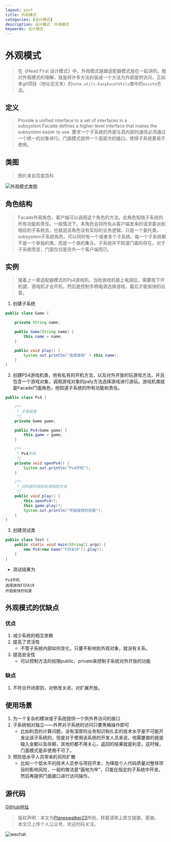 ```yaml
---
layout: post
title: 外观模式
categories: [设计模式]
description: 设计模式：外观模式
keywords: 设计模式
---
```


# 外观模式
> 在《Head First 设计模式》中，外观模式是跟适配器模式放在一起讲的。我对外观模式的理解，就是将许多方法封装成一个方法为外部提供访问，正如本git项目（地址见文末）的`note.utils.EasyExcelUtils`类中的`excute`方法。

## 定义
> Provide a unified interface to a set of interfaces in a subsystem.Facade defines a higher-level interface that makes the subsystem easier to use.
> 要求一个子系统的外部与其内部的通信必须通过一个统一的对象进行。门面模式提供一个高层次的接口，使得子系统更易于使用。


## 类图
> 图片来自百度百科

![外观模式类图](https://gss2.bdstatic.com/-fo3dSag_xI4khGkpoWK1HF6hhy/baike/c0%3Dbaike92%2C5%2C5%2C92%2C30/sign=2f609900f203738dca470470d272db34/902397dda144ad34cfe36127d4a20cf431ad8536.jpg)

## 角色结构
> Facade外观角色，客户端可以调用这个角色的方法。此角色知晓子系统的所有功能和责任。一般情况下，本角色会将所有从客户端发来的请求委派到相应的子系统去，也就说该角色没有实际的业务逻辑，只是一个委托类。<br>
> subsystem子系统角色，可以同时有一个或者多个子系统。每一个子系统都不是一个单独的类，而是一个类的集合。子系统并不知道门面的存在。对于子系统而言，门面仅仅是另外一个客户端而已。<br>


## 实例
> 接着上一章适配器模式的Ps4游戏机，当给游戏机接上电源后，需要按下开机键，游戏机才会开机，然后是控制手柄电源选择游戏，最后才能愉快的玩耍。

1. 创建子系统

````java
public class Game {

    private String name;

    public Game(String name) {
        this.name = name;
    }

    public void play() {
        System.out.println("选择游戏" + this.name);
    }
}
````

2. 创建PS4游戏机类，他有私有的开机方法，以及对外开放的玩游戏方法，并且包含一个游戏对象，调用游戏对象的paly方法选择游戏进行游玩。游戏机类就是Facade门面角色，他知道子系统的所有功能和责任。

````java
public class Ps4 {

    /**
     * 子系统类
     */
    private Game game;

    public Ps4(Game game) {
        this.game = game;
    }

    /**
     * Ps4开机
     */
    private void openPs4() {
        System.out.println("Ps4开机");
    }

    /**
     * 对外部开启的玩游戏的方法
     */
    public void play() {
        this.openPs4();
        this.game.play();
        System.out.println("开始愉快的玩耍");
    }
}
````

3. 创建测试类

````java
public class Test {
    public static void main(String[] args) {
        new Ps4(new Game("FIFA19")).play();
    }
}
````

- 测试结果为

````$xslt
Ps4开机
选择游戏FIFA19
开始愉快的玩耍
````

## 外观模式的优缺点
### 优点
1. 减少系统的相互依赖
2. 提高了灵活性
    - 不管子系统内部如何变化，只要不影响到外观对象，就没有关系。
3. 提高安全性
    - 可以控制方法的权限public、private来控制子系统对外开放的功能
### 缺点
1. 不符合开闭原则，对修改关闭，对扩展开放。    

## 使用场景
1. 为一个复杂的模块或子系统提供一个供外界访问的接口
2. 子系统相对独立——外界对子系统的访问只要黑箱操作即可
    - 比如利息的计算问题，没有深厚的业务知识和扎实的技术水平是不可能开发出该子系统的，但是对于使用该系统的开发人员来说，他需要做的就是输入金额以及存期，其他的都不用关心，返回的结果就是利息，这时候，门面模式是非使用不可了。
3. 预防低水平人员带来的风险扩散
    - 比如一个低水平的技术人员参与项目开发，为降低个人代码质量对整体项目的影响风险，一般的做法是“画地为牢”，只能在指定的子系统中开发，然后再提供门面接口进行访问操作。

## 源代码
[GitHub地址](https://github.com/Planeswalker23/all-in-one/tree/master/design-patterns/src/main/java/org/planeswalker/facade)

> 版权声明：本文为[Planeswalker23](https://github.com/Planeswalker23)所创，转载请带上原文链接，感谢。<br>
> 本文已上传个人公众号，欢迎扫码关注。

![wechat](https://planeswalker23.github.io/images/wechat.png)